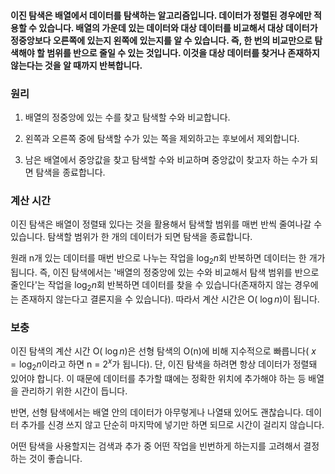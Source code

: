 #### 이진 탐색은 배열에서 데이터를 탐색하는 알고리즘입니다. 데이터가 정렬된 경우에만 적용할 수 있습니다. 배열의 가운데 있는 데이터와 대상 데이터를 비교해서 대상 데이터가 정중앙보다 오른쪽에 있는지 왼쪽에 있는지를 알 수 있습니다. 즉, 한 번의 비교만으로 탐색해야 할 범위를 반으로 줄일 수 있는 것입니다. 이것을 대상 데이터를 찾거나 존재하지 않는다는 것을 알 때까지 반복합니다.

### 원리

1. 배열의 정중앙에 있는 수를 찾고 탐색할 수와 비교합니다.

2. 왼쪽과 오른쪽 중에 탐색할 수가 있는 쪽을 제외하고는 후보에서 제외합니다.

3. 남은 배열에서 중앙값을 찾고 탐색할 수와 비교하며 중앙값이 찾고자 하는 수가 되면 탐색을 종료합니다.

### 계산 시간

이진 탐색은 배열이 정렬돼 있다는 것을 활용해서 탐색할 범위를 매번 반씩 줄여나갈 수 있습니다. 탐색할 범위가 한 개의 데이터가 되면 탐색을 종료합니다.

원래 n개 있는 데이터를 매번 반으로 나누는 작업을 $\log_{2}{n}$회 반복하면 데이터는 한 개가 됩니다. 즉, 이진 탐색에서는 '배열의 정중앙에 있는 수와 비교해서 탐색 범위를 반으로 줄인다'는
작업을 $\log_{2}{n}$회 반복하면 데이터를 찾을 수 있습니다(존재하지 않는 경우에는 존재하지 않는다고 결론지을 수 있습니다). 따라서 계산 시간은 O( $\log {n}$)이 됩니다.

### 보충

이진 탐색의 계산 시간 O( $\log {n}$)은 선형 탐색의 O(n)에 비해 지수적으로 빠릅니다( $x = \log_{2}{n}$이라고 하면 n = $2^x$가 됩니다).
단, 이진 탐색을 하려면 항상 데이터가 정렬돼 있어야 합니다. 이 때문에 데이터를 추가할 떄에는 정확한 위치에 추가해야 하는 등 배열을 관리하기 위한 시간이 듭니다.

반면, 선형 탐색에서는 배열 안의 데이터가 아무렇게나 나열돼 있어도 괜찮습니다. 데이터 추가를 신경 쓰지 않고 단순히 마지막에 넣기만 하면 되므로 시간이 걸리지 않습니다.

어떤 탐색을 사용할지는 검색과 추가 중 어떤 작업을 빈번하게 하는지를 고려해서 결정하는 것이 좋습니다.
